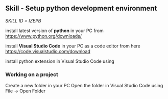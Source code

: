 ## Skill - Setup python development environment

*SKILL ID = IZEPB*

install latest version of **python** in your PC from 
https://www.python.org/downloads/

install **Visual Studio Code** in your PC as a code editor from here
https://code.visualstudio.com/download

install python extension in Visual Studio Code using 

### Working on a project
Create a new folder in your PC
Open the folder in Visual Studio Code using File -> Open Folder

<!--stackedit_data:
eyJoaXN0b3J5IjpbLTQ3MTA4NDg4XX0=
-->